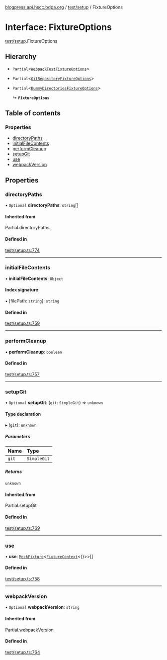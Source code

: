 [blogpress.api.hscc.bdpa.org](../README.md) / [test/setup](../modules/test_setup.md) / FixtureOptions

# Interface: FixtureOptions

[test/setup](../modules/test_setup.md).FixtureOptions

## Hierarchy

- `Partial`<[`WebpackTestFixtureOptions`](test_setup.WebpackTestFixtureOptions.md)\>

- `Partial`<[`GitRepositoryFixtureOptions`](test_setup.GitRepositoryFixtureOptions.md)\>

- `Partial`<[`DummyDirectoriesFixtureOptions`](test_setup.DummyDirectoriesFixtureOptions.md)\>

  ↳ **`FixtureOptions`**

## Table of contents

### Properties

- [directoryPaths](test_setup.FixtureOptions.md#directorypaths)
- [initialFileContents](test_setup.FixtureOptions.md#initialfilecontents)
- [performCleanup](test_setup.FixtureOptions.md#performcleanup)
- [setupGit](test_setup.FixtureOptions.md#setupgit)
- [use](test_setup.FixtureOptions.md#use)
- [webpackVersion](test_setup.FixtureOptions.md#webpackversion)

## Properties

### directoryPaths

• `Optional` **directoryPaths**: `string`[]

#### Inherited from

Partial.directoryPaths

#### Defined in

[test/setup.ts:774](https://github.com/nhscc/blogpress.api.hscc.bdpa.org/blob/764312e/test/setup.ts#L774)

___

### initialFileContents

• **initialFileContents**: `Object`

#### Index signature

▪ [filePath: `string`]: `string`

#### Defined in

[test/setup.ts:759](https://github.com/nhscc/blogpress.api.hscc.bdpa.org/blob/764312e/test/setup.ts#L759)

___

### performCleanup

• **performCleanup**: `boolean`

#### Defined in

[test/setup.ts:757](https://github.com/nhscc/blogpress.api.hscc.bdpa.org/blob/764312e/test/setup.ts#L757)

___

### setupGit

• `Optional` **setupGit**: (`git`: `SimpleGit`) => `unknown`

#### Type declaration

▸ (`git`): `unknown`

##### Parameters

| Name | Type |
| :------ | :------ |
| `git` | `SimpleGit` |

##### Returns

`unknown`

#### Inherited from

Partial.setupGit

#### Defined in

[test/setup.ts:769](https://github.com/nhscc/blogpress.api.hscc.bdpa.org/blob/764312e/test/setup.ts#L769)

___

### use

• **use**: [`MockFixture`](test_setup.MockFixture.md)<[`FixtureContext`](test_setup.FixtureContext.md)<{}\>\>[]

#### Defined in

[test/setup.ts:758](https://github.com/nhscc/blogpress.api.hscc.bdpa.org/blob/764312e/test/setup.ts#L758)

___

### webpackVersion

• `Optional` **webpackVersion**: `string`

#### Inherited from

Partial.webpackVersion

#### Defined in

[test/setup.ts:764](https://github.com/nhscc/blogpress.api.hscc.bdpa.org/blob/764312e/test/setup.ts#L764)
